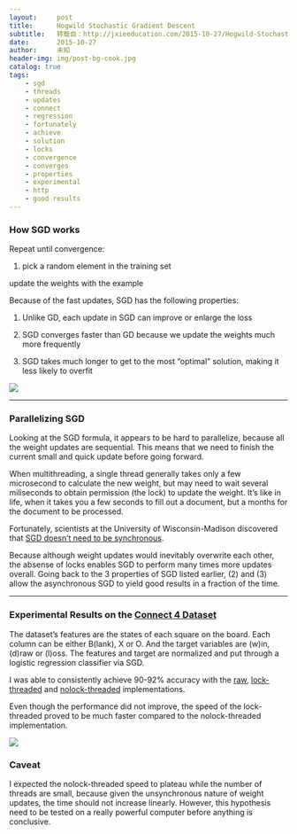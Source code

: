 ```yaml
---
layout:     post
title:      Hogwild Stochastic Gradient Descent
subtitle:   转载自：http://jxieeducation.com/2015-10-27/Hogwild-Stochastic-Gradient-Descent/
date:       2015-10-27
author:     未知
header-img: img/post-bg-cook.jpg
catalog: true
tags:
    - sgd
    - threads
    - updates
    - connect
    - regression
    - fortunately
    - achieve
    - solution
    - locks
    - convergence
    - converges
    - properties
    - experimental
    - http
    - good results
---
```


### How SGD works

Repeat until convergence:

1. pick a random element in the training set

update the weights with the example


Because of the fast updates, SGD has the following properties:

1. Unlike GD, each update in SGD can improve or enlarge the loss

1. SGD converges faster than GD because we update the weights much more frequently

1. SGD takes much longer to get to the most “optimal” solution, making it less likely to overfit


![](http://jxieeducation.com/static/img/sgdvsgd.png)


---


### Parallelizing SGD

Looking at the SGD formula, it appears to be hard to parallelize, because all the weight updates are sequential. This means that we need to finish the current small and quick update before going forward.

When multithreading, a single thread generally takes only a few microsecond to calculate the new weight, but may need to wait several miliseconds to obtain permission (the lock) to update the weight. It’s like in life, when it takes you a few seconds to fill out a document, but a months for the document to be processed.

Fortunately, scientists at the University of Wisconsin-Madison discovered that [SGD doesn’t need to be synchronous](https://www.eecs.berkeley.edu/~brecht/papers/hogwildTR.pdf).

Because although weight updates would inevitably overwrite each other, the absense of locks enables SGD to perform many times more updates overall. Going back to the 3 properties of SGD listed earlier, (2) and (3) allow the asynchronous SGD to yield good results in a fraction of the time.

---


### Experimental Results on the [Connect 4 Dataset](https://archive.ics.uci.edu/ml/datasets/Connect-4)

The dataset’s features are the states of each square on the board. Each column can be either B(lank), X or O. And the target variables are (w)in, (d)raw or (l)oss. The features and target are normalized and put through a logistic regression classifier via SGD.

I was able to consistently achieve 90-92% accuracy with the [raw](https://github.com/jxieeducation/HogwildSGD/blob/master/connect4/sync.py), [lock-threaded](https://github.com/jxieeducation/HogwildSGD/blob/master/connect4/async_lock.py) and [nolock-threaded](https://github.com/jxieeducation/HogwildSGD/blob/master/connect4/async_nolock.py) implementations.

Even though the performance did not improve, the speed of the lock-threaded proved to be much faster compared to the nolock-threaded implementation.

![](http://jxieeducation.com/static/img/sgd-no-lock.png)


### Caveat

I expected the nolock-threaded speed to plateau while the number of threads are small, because given the unsynchronous nature of weight updates, the time should not increase linearly. However, this hypothesis need to be tested on a really powerful computer before anything is conclusive.
